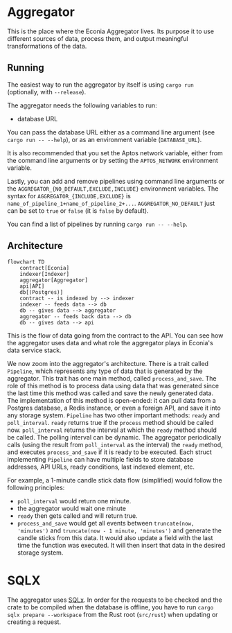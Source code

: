 # Aggregator

This is the place where the Econia Aggregator lives.
Its purpose it to use different sources of data, process them, and output meaningful transformations of the data.

## Running

The easiest way to run the aggregator by itself is using `cargo run` (optionally, with `--release`).

The aggregator needs the following variables to run:

- database URL

You can pass the database URL either as a command line argument (see `cargo run -- --help`), or as an environment variable (`DATABASE_URL`).

It is also recommended that you set the Aptos network variable, either from the command line arguments or by setting the `APTOS_NETWORK` environment variable.

Lastly, you can add and remove pipelines using command line arguments or the `AGGREGATOR_{NO_DEFAULT,EXCLUDE,INCLUDE}` environment variables.
The syntax for `AGGREGATOR_{INCLUDE,EXCLUDE}` is `name_of_pipeline_1+name_of_pipeline_2+...`.
`AGGREGATOR_NO_DEFAULT` just can be set to `true` or `false` (it is `false` by default).

You can find a list of pipelines by running `cargo run -- --help`.

## Architecture

```mermaid
flowchart TD
    contract[Econia]
    indexer[Indexer]
    aggregator[Aggregator]
    api[API]
    db[(Postgres)]
    contract -- is indexed by --> indexer
    indexer -- feeds data --> db
    db -- gives data --> aggregator
    aggregator -- feeds back data --> db
    db -- gives data --> api
```

This is the flow of data going from the contract to the API.
You can see how the aggregator uses data and what role the aggregator plays in Econia's data service stack.

We now zoom into the aggregator's architecture.
There is a trait called `Pipeline`, which represents any type of data that is generated by the aggregator.
This trait has one main method, called `process_and_save`.
The role of this method is to process data using data that was generated since the last time this method was called and save the newly generated data.
The implementation of this method is open-ended:
it can pull data from a Postgres database, a Redis instance, or even a foreign API, and save it into any storage system.
`Pipeline` has two other important methods: `ready` and `poll_interval`.
`ready` returns true if the `process` method should be called now.
`poll_interval` returns the interval at which the `ready` method should be called.
The polling interval can be dynamic.
The aggregator periodically calls (using the result from `poll_interval` as the interval) the `ready` method, and executes `process_and_save` if it is ready to be executed.
Each struct implementing `Pipeline` can have multiple fields to store database addresses, API URLs, ready conditions, last indexed element, etc.

For example, a 1-minute candle stick data flow (simplified) would follow the following principles:

- `poll_interval` would return one minute.
- the aggregator would wait one minute
- `ready` then gets called and will return true.
- `process_and_save` would get all events between `truncate(now, 'minutes')` and `truncate(now - 1 minute, 'minutes')` and generate the candle sticks from this data.
  It would also update a field with the last time the function was executed.
  It will then insert that data in the desired storage system.

# SQLX

The aggregator uses [SQLx](https://github.com/launchbadge/sqlx/blob/main/README.md).
In order for the requests to be checked and the crate to be compiled when the database is offline, you have to run `cargo sqlx prepare --workspace` from the Rust root (`src/rust`) when updating or creating a request.
